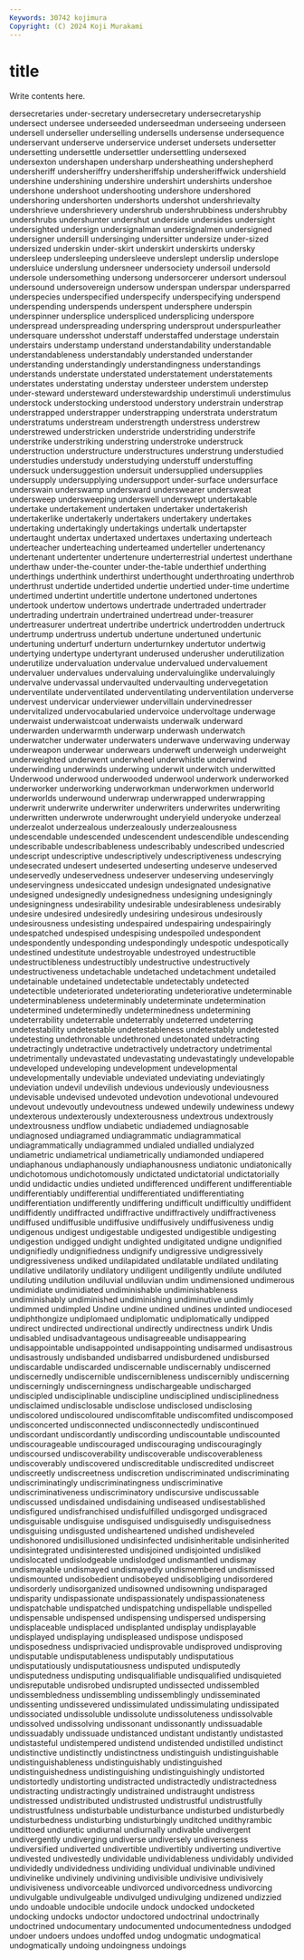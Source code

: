 ```yaml
---
Keywords: 30742 kojimura
Copyright: (C) 2024 Koji Murakami
---
```


# title

Write contents here.



dersecretaries under-secretary undersecretary undersecretaryship undersect
undersee underseeded underseedman underseeing underseen undersell underseller underselling undersells undersense
undersequence underservant underserve underservice underset undersets undersetter undersetting undersettle undersettler
undersettling undersexed undersexton undershapen undersharp undersheathing undershepherd undersheriff undersheriffry undersheriffship
undersheriffwick undershield undershine undershining undershire undershirt undershirts undershoe undershone undershoot
undershooting undershore undershored undershoring undershorten undershorts undershot undershrievalty undershrieve undershrievery
undershrub undershrubbiness undershrubby undershrubs undershunter undershut underside undersides undersight undersighted
undersign undersignalman undersignalmen undersigned undersigner undersill undersinging undersitter undersize under-sized
undersized underskin under-skirt underskirt underskirts undersky undersleep undersleeping undersleeve underslept
underslip underslope undersluice underslung undersneer undersociety undersoil undersold undersole undersomething
undersong undersorcerer undersort undersoul undersound undersovereign undersow underspan underspar undersparred
underspecies underspecified underspecify underspecifying underspend underspending underspends underspent undersphere underspin
underspinner undersplice underspliced undersplicing underspore underspread underspreading underspring undersprout underspurleather
undersquare undersshot understaff understaffed understage understain understairs understamp understand understandability
understandable understandableness understandably understanded understander understanding understandingly understandingness understandings understands
understate understated understatement understatements understates understating understay understeer understem understep
under-steward understeward understewardship understimuli understimulus understock understocking understood understory understrain
understrap understrapped understrapper understrapping understrata understratum understratums understream understrength understress
understrew understrewed understricken understride understriding understrife understrike understriking understring understroke
understruck understruction understructure understructures understrung understudied understudies understudy understudying understuff
understuffing undersuck undersuggestion undersuit undersupplied undersupplies undersupply undersupplying undersupport under-surface
undersurface underswain underswamp undersward underswearer undersweat undersweep undersweeping underswell underswept
undertakable undertake undertakement undertaken undertaker undertakerish undertakerlike undertakerly undertakers undertakery
undertakes undertaking undertakingly undertakings undertalk undertapster undertaught undertax undertaxed undertaxes
undertaxing underteach underteacher underteaching underteamed underteller undertenancy undertenant undertenter undertenure
underterrestrial undertest underthane underthaw under-the-counter under-the-table underthief underthing underthings underthink
underthirst underthought underthroating underthrob underthrust undertide undertided undertie undertied under-time
undertime undertimed undertint undertitle undertone undertoned undertones undertook undertow undertows
undertrade undertraded undertrader undertrading undertrain undertrained undertread under-treasurer undertreasurer undertreat
undertribe undertrick undertrodden undertruck undertrump undertruss undertub undertune undertuned undertunic
undertuning underturf underturn underturnkey undertutor undertwig undertying undertype undertyrant underused
underusher underutilization underutilize undervaluation undervalue undervalued undervaluement undervaluer undervalues undervaluing
undervaluinglike undervaluingly undervalve undervassal undervaulted undervaulting undervegetation underventilate underventilated underventilating
underventilation underverse undervest undervicar underviewer undervillain undervinedresser undervitalized undervocabularied undervoice
undervoltage underwage underwaist underwaistcoat underwaists underwalk underward underwarden underwarmth underwarp
underwash underwatch underwatcher underwater underwaters underwave underwaving underway underweapon underwear
underwears underweft underweigh underweight underweighted underwent underwheel underwhistle underwind underwinding
underwinds underwing underwit underwitch underwitted Underwood underwood underwooded underwool underwork
underworked underworker underworking underworkman underworkmen underworld underworlds underwound underwrap underwrapped
underwrapping underwrit underwrite underwriter underwriters underwrites underwriting underwritten underwrote underwrought
underyield underyoke underzeal underzealot underzealous underzealously underzealousness undescendable undescended undescendent
undescendible undescending undescribable undescribableness undescribably undescribed undescried undescript undescriptive undescriptively
undescriptiveness undescrying undesecrated undesert undeserted undeserting undeserve undeserved undeservedly undeservedness
undeserver undeserving undeservingly undeservingness undesiccated undesign undesignated undesignative undesigned undesignedly
undesignedness undesigning undesigningly undesigningness undesirability undesirable undesirableness undesirably undesire undesired
undesiredly undesiring undesirous undesirously undesirousness undesisting undespaired undespairing undespairingly undespatched
undespised undespising undespoiled undespondent undespondently undesponding undespondingly undespotic undespotically undestined
undestitute undestroyable undestroyed undestructible undestructibleness undestructibly undestructive undestructively undestructiveness undetachable
undetached undetachment undetailed undetainable undetained undetectable undetectably undetected undetectible undeteriorated
undeteriorating undeteriorative undeterminable undeterminableness undeterminably undeterminate undetermination undetermined undeterminedly undeterminedness
undetermining undeterrability undeterrable undeterrably undeterred undeterring undetestability undetestable undetestableness undetestably
undetested undetesting undethronable undethroned undetonated undetracting undetractingly undetractive undetractively undetractory
undetrimental undetrimentally undevastated undevastating undevastatingly undevelopable undeveloped undeveloping undevelopment undevelopmental
undevelopmentally undeviable undeviated undeviating undeviatingly undeviation undevil undevilish undevious undeviously
undeviousness undevisable undevised undevoted undevotion undevotional undevoured undevout undevoutly undevoutness
undewed undewily undewiness undewy undexterous undexterously undexterousness undextrous undextrously undextrousness
undflow undiabetic undiademed undiagnosable undiagnosed undiagramed undiagrammatic undiagrammatical undiagrammatically undiagrammed
undialed undialled undialyzed undiametric undiametrical undiametrically undiamonded undiapered undiaphanous undiaphanously
undiaphanousness undiatonic undiatonically undichotomous undichotomously undictated undictatorial undictatorially undid undidactic
undies undieted undifferenced undifferent undifferentiable undifferentiably undifferential undifferentiated undifferentiating undifferentiation
undifferently undiffering undifficult undifficultly undiffident undiffidently undiffracted undiffractive undiffractively undiffractiveness
undiffused undiffusible undiffusive undiffusively undiffusiveness undig undigenous undigest undigestable undigested
undigestible undigesting undigestion undigged undight undighted undigitated undigne undignified undignifiedly
undignifiedness undignify undigressive undigressively undigressiveness undiked undilapidated undilatable undilated undilating
undilative undilatorily undilatory undiligent undiligently undilute undiluted undiluting undilution undiluvial
undiluvian undim undimensioned undimerous undimidiate undimidiated undiminishable undiminishableness undiminishably undiminished
undiminishing undiminutive undimly undimmed undimpled Undine undine undined undines undinted
undiocesed undiphthongize undiplomaed undiplomatic undiplomatically undipped undirect undirected undirectional undirectly
undirectness undirk Undis undisabled undisadvantageous undisagreeable undisappearing undisappointable undisappointed undisappointing
undisarmed undisastrous undisastrously undisbanded undisbarred undisburdened undisbursed undiscardable undiscarded undiscernable
undiscernably undiscerned undiscernedly undiscernible undiscernibleness undiscernibly undiscerning undiscerningly undiscerningness undischargeable
undischarged undiscipled undisciplinable undiscipline undisciplined undisciplinedness undisclaimed undisclosable undisclose undisclosed
undisclosing undiscolored undiscoloured undiscomfitable undiscomfited undiscomposed undisconcerted undisconnected undisconnectedly undiscontinued
undiscordant undiscordantly undiscording undiscountable undiscounted undiscourageable undiscouraged undiscouraging undiscouragingly undiscoursed
undiscoverability undiscoverable undiscoverableness undiscoverably undiscovered undiscreditable undiscredited undiscreet undiscreetly undiscreetness
undiscretion undiscriminated undiscriminating undiscriminatingly undiscriminatingness undiscriminative undiscriminativeness undiscriminatory undiscursive undiscussable
undiscussed undisdained undisdaining undiseased undisestablished undisfigured undisfranchised undisfulfilled undisgorged undisgraced
undisguisable undisguise undisguised undisguisedly undisguisedness undisguising undisgusted undisheartened undished undisheveled
undishonored undisillusioned undisinfected undisinheritable undisinherited undisintegrated undisinterested undisjoined undisjointed undisliked
undislocated undislodgeable undislodged undismantled undismay undismayable undismayed undismayedly undismembered undismissed
undismounted undisobedient undisobeyed undisobliging undisordered undisorderly undisorganized undisowned undisowning undisparaged
undisparity undispassionate undispassionately undispassionateness undispatchable undispatched undispatching undispellable undispelled undispensable
undispensed undispensing undispersed undispersing undisplaceable undisplaced undisplanted undisplay undisplayable undisplayed
undisplaying undispleased undispose undisposed undisposedness undisprivacied undisprovable undisproved undisproving undisputable
undisputableness undisputably undisputatious undisputatiously undisputatiousness undisputed undisputedly undisputedness undisputing undisqualifiable
undisqualified undisquieted undisreputable undisrobed undisrupted undissected undissembled undissembledness undissembling undissemblingly
undisseminated undissenting undissevered undissimulated undissimulating undissipated undissociated undissoluble undissolute undissoluteness
undissolvable undissolved undissolving undissonant undissonantly undissuadable undissuadably undissuade undistanced undistant
undistantly undistasted undistasteful undistempered undistend undistended undistilled undistinct undistinctive undistinctly
undistinctness undistinguish undistinguishable undistinguishableness undistinguishably undistinguished undistinguishedness undistinguishing undistinguishingly undistorted
undistortedly undistorting undistracted undistractedly undistractedness undistracting undistractingly undistrained undistraught undistress
undistressed undistributed undistrusted undistrustful undistrustfully undistrustfulness undisturbable undisturbance undisturbed undisturbedly
undisturbedness undisturbing undisturbingly unditched undithyrambic undittoed undiuretic undiurnal undiurnally undivable
undivergent undivergently undiverging undiverse undiversely undiverseness undiversified undiverted undivertible undivertibly
undiverting undivertive undivested undivestedly undividable undividableness undividably undivided undividedly undividedness
undividing undividual undivinable undivined undivinelike undivinely undivining undivisible undivisive undivisively
undivisiveness undivorceable undivorced undivorcedness undivorcing undivulgable undivulgeable undivulged undivulging undizened
undizzied undo undoable undocible undocile undock undocked undocketed undocking undocks
undoctor undoctored undoctrinal undoctrinally undoctrined undocumentary undocumented undocumentedness undodged undoer
undoers undoes undoffed undog undogmatic undogmatical undogmatically undoing undoingness undoings
